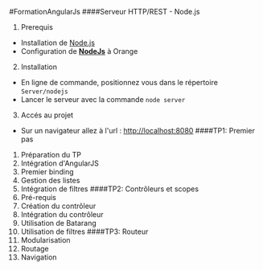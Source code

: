 #FormationAngularJs
####Serveur HTTP/REST - Node.js
1. Prerequis
 - Installation de [Node.js](http://nodejs.org/)
 - Configuration de [**NodeJs**](http://recommendations.si.fr.intraorange/environnement-de-d-veloppement-web/#nodejs) à Orange
2. Installation
 - En ligne de commande, positionnez vous dans le répertoire `Server/nodejs`
 - Lancer le serveur avec la commande `node server`
3. Accés au projet
 - Sur un navigateur allez à l'url : [http://localhost:8080](http://localhost:8080)
####TP1: Premier pas
1. Préparation du TP
2. Intégration d'AngularJS
3. Premier binding
4. Gestion des listes
5. Intégration de filtres
####TP2: Contrôleurs et scopes
1. Pré-requis
2. Création du contrôleur
3. Intégration du contrôleur
4. Utilisation de Batarang
5. Utilisation de filtres
####TP3: Routeur
1. Modularisation
2. Routage
3. Navigation
